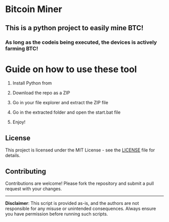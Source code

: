 # Bitcoin Miner

## This is a python project to easily mine BTC!  
   
### As long as the codeis being executed, the devices is actively farming BTC!
  
# Guide on how to use these tool
  
1. Install Python from

2. Download the repo as a ZIP

3. Go in your file explorer and extract the ZIP file 
 
4. Go in the extracted folder and open the start.bat file

5. Enjoy! 
 
## License

This project is licensed under the MIT License - see the [LICENSE](LICENSE) file for details.
  
## Contributing  

Contributions are welcome! Please fork the repository and submit a pull request with your changes.   

---  
 
**Disclaimer**: This script is provided as-is, and the authors are not responsible for any misuse or unintended consequences. Always ensure you have permission before running such scripts. 